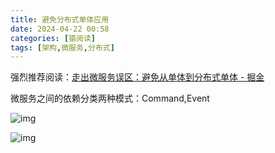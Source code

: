 ```yaml
---
title: 避免分布式单体应用
date: 2024-04-22 00:58
categories: [猿阅读]
tags: [架构,微服务,分布式]
---
```




强烈推荐阅读：[走出微服务误区：避免从单体到分布式单体 - 掘金](https://juejin.cn/post/6844904202565599240)

微服务之间的依赖分类两种模式：Command,Event

![img](https://spumetime-blog.oss-cn-shenzhen.aliyuncs.com/img/20250611023950956.png)

![img](https://spumetime-blog.oss-cn-shenzhen.aliyuncs.com/img/20250611023951011.png)
